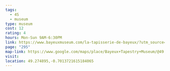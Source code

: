```yaml
---
tags:
  - 4S
  - museum
type: museum
cost: 12
rating: 4
hours: Mon-Sun 9AM-6:30PM
link: https://www.bayeuxmuseum.com/la-tapisserie-de-bayeux/?utm_source=GoogleMyBusiness&utm_medium=organic
page: "295"
map-link: https://www.google.com/maps/place/Bayeux+Tapestry+Museum/@49.2819349,-0.7099337,14.04z/data=!4m6!3m5!1s0x480bacad1e032729:0x533a3a3a2a4b0c16!8m2!3d49.274411!4d-0.7005935!16s%2Fg%2F1hc5233jz?entry=ttu&g_ep=EgoyMDI0MDkxNS4wIKXMDSoASAFQAw%3D%3D
visit: 
location: 49.274895,-0.7013721615184065
---
```

